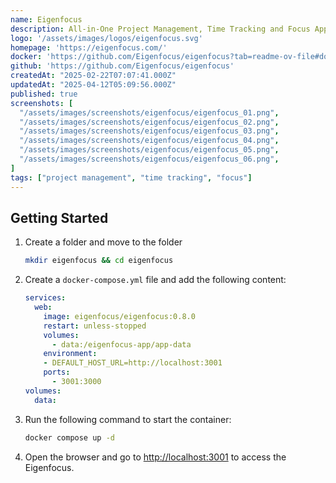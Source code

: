 ```yaml
---
name: Eigenfocus
description: All-in-One Project Management, Time Tracking and Focus App
logo: '/assets/images/logos/eigenfocus.svg'
homepage: 'https://eigenfocus.com/'
docker: 'https://github.com/Eigenfocus/eigenfocus?tab=readme-ov-file#docker-compose'
github: 'https://github.com/Eigenfocus/eigenfocus'
createdAt: "2025-02-22T07:07:41.000Z"
updatedAt: "2025-04-12T05:09:56.000Z"
published: true
screenshots: [
  "/assets/images/screenshots/eigenfocus/eigenfocus_01.png",
  "/assets/images/screenshots/eigenfocus/eigenfocus_02.png",
  "/assets/images/screenshots/eigenfocus/eigenfocus_03.png",
  "/assets/images/screenshots/eigenfocus/eigenfocus_04.png",
  "/assets/images/screenshots/eigenfocus/eigenfocus_05.png",
  "/assets/images/screenshots/eigenfocus/eigenfocus_06.png",
]
tags: ["project management", "time tracking", "focus"]
---
```


## Getting Started

1. Create a folder and move to the folder
    ```bash
    mkdir eigenfocus && cd eigenfocus
    ```
2. Create a `docker-compose.yml` file and add the following content:
    ```yaml
    services:
      web:
        image: eigenfocus/eigenfocus:0.8.0
        restart: unless-stopped
        volumes:
          - data:/eigenfocus-app/app-data
        environment:
        - DEFAULT_HOST_URL=http://localhost:3001
        ports:
          - 3001:3000
    volumes:
      data:
    ```
3. Run the following command to start the container:
    ```bash
    docker compose up -d
    ```
4. Open the browser and go to [http://localhost:3001](http://localhost:3001) to access the Eigenfocus.
